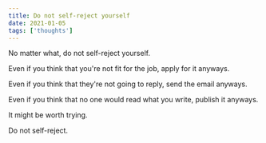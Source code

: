 ```yaml
---
title: Do not self-reject yourself
date: 2021-01-05
tags: ['thoughts']
---
```


No matter what, do not self-reject yourself.

Even if you think that you're not fit for the job, apply for it anyways.

Even if you think that they're not going to reply, send the email anyways.

Even if you think that no one would read what you write, publish it anyways.

It might be worth trying.

Do not self-reject.